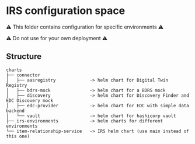 # IRS configuration space
⚠️ This folder contains configuration for specific environments ⚠️

⚠️ Do not use for your own deployment ⚠️

## Structure
```
charts  
├── connector  
│   ├── aasregistry             -> helm chart for Digital Twin Registry
│   ├── bdrs-mock               -> helm chart for a BDRS mock
│   ├── discovery               -> helm chart for Discovery Finder and EDC Discovery mock
│   ├── edc-provider            -> helm chart for EDC with simple data backend
│   └── vault                   -> helm chart for hashicorp vault
├── irs-environments            -> helm charts for different environments
└── item-relationship-service   -> IRS helm chart (use main instead of this one)
```
